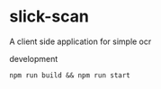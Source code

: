 # slick-scan

A client side application for simple ocr

development 

```
npm run build && npm run start